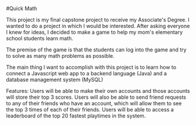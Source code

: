 #Quick Math

This project is my final capstone project to receive my Associate's Degree. I wanted to do a project in which I would be interested. 
After asking everyone I knew for ideas, I decided to make a game to help my mom's elementary school students learn math.

The premise of the game is that the students can log into the game and try to solve as many math problems as possible. 

The main thing I want to accomplish with this project is to learn how to connect a Javascript web app to a backend language (Java) and a database management system (MySQL)



Features:
Users will be able to make their own accounts and those accounts will store their top 3 scores.
Users will also be able to send friend requests to any of their friends who have an account, which will allow them to see the top 3 times of each of their friends.
Users will be able to access a leaderboard of the top 20 fastest playtimes in the system.
